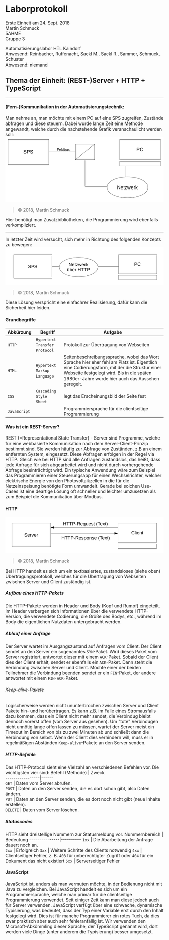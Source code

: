 # Laborprotokoll  
Erste Einheit am 24. Sept. 2018  
Martin Schmuck  
5AHME  
Gruppe 3

Automatisierungslabor HTL Kaindorf  
Anwesend: Reinbacher, Ruffenacht, Sackl M., Sackl R., Sammer, Schmuck, Schuster  
Abwesend: niemand  

## Thema der Einheit: (REST-)Server + HTTP + TypeScript
________

#### (Fern-)Kommunikation in der Automatisierungstechnik:  
Man nehme an, man möchte mit einem PC auf eine SPS zugreifen, Zustände abfragen und diese steuern. Dabei wurde lange Zeit eine Methode angewandt, welche durch die nachstehende Grafik veranschaulicht werden soll:  
![mit Feldbus](/smumam14/resources/fb.png)    
> &copy; 2018, Martin Schmuck  

Hier benötigt man Zusatzbibliotheken, die Programmierung wird ebenfalls verkompliziert.   
  
________________________________

In letzter Zeit wird versucht, sich mehr in Richtung des folgenden Konzepts zu bewegen: 
![HTTP](/smumam14/resources/http.png)    
> &copy; 2018, Martin Schmuck  

Diese Lösung verspricht eine einfachrer Realisierung, dafür kann die Sicherheit hier leiden.  
  
#### Grundbegriffe 
Abkürzung | Begriff | Aufgabe
----------|---------|----------
`HTTP` | `Hypertext Transfer Protocol` | Protokoll zur Übertragung von Webseiten  
`HTML` | `Hypertext Markup Language` | Seitenbeschreibungssprache, wobei das Wort Sprache hier eher fehl am Platz ist. Eigentlich eine Codierungsform, mit der die Struktur einer Webseite festgelegt wird. Bis in die späten 1980er-Jahre wurde hier auch das Aussehen geregelt.  
`CSS` | `Cascading Style Sheet` | legt das Erscheinungsbild der Seite fest  
`JavaScript` | | Programmiersprache für die clientseitige Programmierung  



#### Was ist ein REST-Server?
REST (=Representational State Transfer) - Server sind Programme, welche für eine webbasierte Kommunikation nach dem Server-Client-Prinzip bestimmt sind. Sie werden häufig zur Abfrage von Zuständen, z.B an einem entfernten System, eingesetzt. Diese Abfragen erfolgen in der Regel via HTTP. Gleich wie bei HTTP sind alle Anfragen zustandslos, das heißt, dass jede Anfrage für sich abgearbeitet wird und nicht durch vorhergehende Abfrage beeinträchtigt wird. Ein typische Anwendung wäre zum Beispiel das Programmieren einer Steuerungsapp für einen Wechselrichter, welcher elektrische Energie von den Photovoltaikzellen in die für die Netzeinspeisung benötigte Form umwandelt. Gerade bei solchen Use-Cases ist eine deartige Lösung oft schneller und leichter umzusetzen als zum Beispiel die Kommunikation über Modbus.

#### HTTP
![Server-Client-Prinzip](/smumam14/resources/sc.png)    
> &copy; 2018, Martin Schmuck  
  
Bei HTTP handelt es sich um ein textbasiertes, zustandsloses (siehe oben) Übertragungsprotokoll, welches für die Übertragung von Webseiten zwischen Server und Client zuständig ist. 

##### Aufbau eines HTTP-Pakets
Die HTTP-Pakete werden in Header und Body (Kopf und Rumpf) eingeteilt. Im Header verbergen sich Informationen über die verwendete HTTP-Version, die verwendete Codierung, die Größe des Bodys, etc., während im Body die eigentlichen Nutzdaten untergebracht werden. 

##### Ablauf einer Anfrage  
Der Server wartet im Ausgangszustand auf Anfragen vom Client. Der Client sendet an den Server ein sogenanntes `SYN`-Paket. Wird dieses Paket vom Server registriert, antwortet dieser mit einem `ACK`-Paket. Sobald der Client dies der Client erhält, sendet er ebenfalls ein `ACK`-Paket. Dann steht die Verbindung zwischen Server und Client.  Möchte einer der beiden Teilnehmer die Verbindung beenden sendet er ein `FIN`-Paket, der andere antwortet mit einem `FIN-ACK`-Paket.

###### Keep-alive-Pakete  
Logischerweise werden nicht ununterbrochen zwischen Server und Client Pakete hin- und herübertragen. Es kann z.B. im Falle eines Stromausfalls dazu kommen, dass ein Client nicht mehr sendet, die Verbindug bleibt dennoch vorerst offen (vom Server aus gesehen). Um "tote" Verbindugen nicht unnötig lange offen lassen zu müssen, wartet der Server meist ein Timeout im Bereich von bis zu zwei Minuten ab und schließt dann die Verbindung von selbst. Wenn der Client dies verhindern will, muss er in regelmäßigen Abständen `Keep-alive`-Pakete an den Server senden.  
  
##### HTTP-Befehle
Das HTTP-Protocol sieht eine Vielzahl an verschiedenen Befehlen vor. Die wichtigsten vier sind:
Befehl (Methode) | Zweck  
-----------------|------  
`GET` | Daten vom Server abrufen.  
`POST` | Daten an den Server senden, die es dort schon gibt, also Daten ändern.  
`PUT` | Daten an den Server senden, die es dort noch nicht gibt (neue Inhalte erstellen).  
`DELETE` | Daten vom Server löschen.  
  
##### Statuscodes
HTTP sieht dreistellige Nummern zur Statusmeldung vor.
Nummernbereich | Bedeutung
---------------|----------
`1xx` | Die Abarbeitung der Anfrage dauert noch an.  
`2xx` | Erfolgreich
`3xx` | Weitere Schritte des Clients notwendig
`4xx` | Clientseitiger Fehler, z. B. `403` für unberechtigter Zugriff oder `404` für ein Dokument das nicht existiert
`5xx` | Serverseitiger Fehler  

  
#### JavaScript  
JavaScript ist, anders als man vermuten möchte, in der Bedienung nicht mit Java zu vergleichen. Bei JavaScript handelt es sich um ein Programmiersprache, welche man primär für die clientseitige Programmierung verwendet. Seit einiger Zeit kann man diese jedoch auch für Server verwenden. JavaScript verfügt über eine schwache, dynamische Typisierung, was bedeutet, dass der Typ einer Variable erst durch den Inhalt festgelegt wird. Dies ist für manche Programmierer ein rotes Tuch, da dies zwar praktisch aber auch sehr fehleranfällig ist. Wir verwenden den Microsoft-Abkömmling dieser Sprache, der TypeScript genannt wird, dort werden viele Dinge (unter anderem die Typisierung) besser umgesetzt. 
